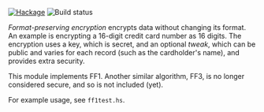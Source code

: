 [![Hackage](https://img.shields.io/hackage/v/fpe.svg)](https://hackage.haskell.org/package/fpe)
![Build status](https://github.com/galenhuntington/fpe/actions/workflows/haskell.yml/badge.svg)

_Format-preserving encryption_ encrypts data without changing its
format.  An example is encrypting a 16-digit credit card number
as 16 digits.  The encryption uses a key, which is secret, and an
optional _tweak_, which can be public and varies for each record
(such as the cardholder's name), and provides extra security.

This module implements FF1.  Another similar algorithm, FF3, is no
longer considered secure, and so is not included (yet).

For example usage, see `ff1test.hs`.
